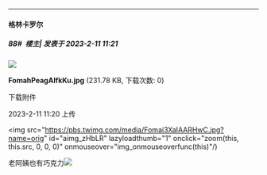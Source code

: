 
*****

####  格林卡罗尔  
##### 88#         楼主| 发表于 2023-2-11 11:21

<img src="https://img.saraba1st.com/forum/202302/11/112009aaq7zoj8acw44cw4.jpg" referrerpolicy="no-referrer">

<strong>FomahPeagAIfkKu.jpg</strong> (231.78 KB, 下载次数: 0)

下载附件

2023-2-11 11:20 上传

<img src="https://pbs.twimg.com/media/Fomai3XaIAARHwC.jpg?name=orig" id="aimg_zHbLR" lazyloadthumb="1" onclick="zoom(this, this.src, 0, 0, 0)" onmouseover="img_onmouseoverfunc(this)"/)

老阿姨也有巧克力<img src="https://static.saraba1st.com/image/smiley/face2017/067.png" referrerpolicy="no-referrer">

